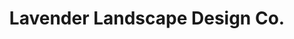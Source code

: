 ---
title: "Lavender Landscape Design Co."
url: /tempe/lavender-landscape-design-co/
shop: Garten-Center
---